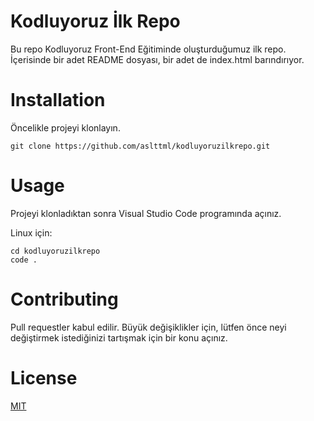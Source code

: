 # Kodluyoruz İlk Repo

Bu repo Kodluyoruz Front-End Eğitiminde oluşturduğumuz ilk repo. İçerisinde bir adet README dosyası, bir adet de index.html barındırıyor.


# Installation

Öncelikle projeyi klonlayın.

`git clone https://github.com/aslttml/kodluyoruzilkrepo.git`


# Usage

Projeyi klonladıktan sonra Visual Studio Code programında açınız.

Linux için:
```
cd kodluyoruzilkrepo
code .
```


# Contributing

Pull requestler kabul edilir. Büyük değişiklikler için, lütfen önce neyi değiştirmek istediğinizi tartışmak için bir konu açınız.


# License

[MIT](https://choosealicense.com/licenses/mit/)
